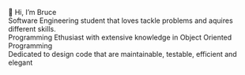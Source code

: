  👋 Hi, I’m Bruce\
 Software Engineering student that loves tackle problems and aquires different skills.\
 Programming Ethusiast with extensive knowledge in Object Oriented Programming\
 Dedicated to design code that are maintainable, testable, efficient and elegant

